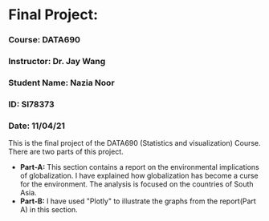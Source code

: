 # Final Project:

### Course: DATA690
### Instructor: Dr. Jay Wang
### Student Name: Nazia Noor
### ID: SI78373
### Date: 11/04/21

This is the final project of the DATA690 (Statistics and visualization) Course.
There are two parts of this project.
- **Part-A:** This section contains a report on the environmental implications of globalization. I have explained how globalization has become a curse for the environment. The analysis is focused on the countries of South Asia.
- **Part-B:** I have used "Plotly" to illustrate the graphs from the report(Part A) in this section.

